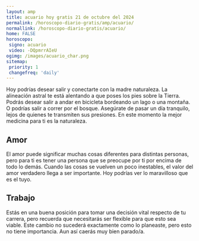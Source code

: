 ```yaml
---
layout: amp
title: acuario hoy gratis 21 de octubre del 2024 
permalink: /horoscopo-diario-gratis/amp/acuario/
normallink: /horoscopo-diario-gratis/acuario/
home: FALSE
horoscopo:
 signo: acuario
 video: -DQpmrrAIeU
ogimg: /images/acuario_char.png
sitemap:
 priority: 1
 changefreq: 'daily'
---
```



Hoy podrías desear salir y conectarte con la madre naturaleza. La alineación astral te está alentando a que poses los pies sobre la Tierra. Podrás desear salir a andar en bicicleta bordeando un lago o una montaña. O podrías salir a correr por el bosque. Asegúrate de pasar un día tranquilo, lejos de quienes te transmiten sus presiones. En este momento la mejor medicina para ti es la naturaleza.

## Amor

El amor puede significar muchas cosas diferentes para distintas personas, pero para ti es tener una persona que se preocupe por ti por encima de todo lo demás. Cuando las cosas se vuelven un poco inestables, el valor del amor verdadero llega a ser importante. Hoy podrías ver lo maravilloso que es el tuyo.

## Trabajo

Estás en una buena posición para tomar una decisión vital respecto de tu carrera, pero recuerda que necesitarás ser flexible para que esto sea viable. Este cambio no sucederá exactamente como lo planeaste, pero esto no tiene importancia. Aun así caerás muy bien parado/a.